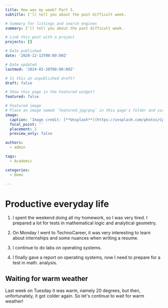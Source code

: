 ```yaml
---
title: How was my week? Part 3.
subtitle: I'll tell you about the past difficult week.

# Summary for listings and search engines
summary: I'll tell you about the past difficult week.

# Link this post with a project
projects: []

# Date published
date: '2020-12-13T00:00:00Z'

# Date updated
lastmod: '2024-03-20T00:00:00Z'

# Is this an unpublished draft?
draft: false

# Show this page in the Featured widget?
featured: false

# Featured image
# Place an image named `featured.jpg/png` in this page's folder and customize its options here.
image:
  caption: 'Image credit: [**Unsplash**](https://unsplash.com/photos/CpkOjOcXdUY)'
  focal_point: ''
  placement: 2
  preview_only: false

authors:
  - admin

tags:
  - Academic

categories:
  - Demo

---
```



# Productive everyday life

1. I spent the weekend doing all my homework, so I was very tired. I prepared a lot for tests in mathematical logic and analytical geometry.

2. On Monday I went to TechnoCareer, it was very interesting to learn about internships and some nuances when writing a resume.

3. I continue to do labs on operating systems.

5. I finally gave a report on operating systems, now I need to prepare for a test in math. analysis.



## Waiting for warm weather

Last week on Tuesday it was warm, namely 20 degrees, but then, unfortunately, it got colder again. So let's continue to wait for warm weather!
